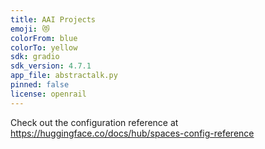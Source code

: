 ```yaml
---
title: AAI Projects
emoji: 😻
colorFrom: blue
colorTo: yellow
sdk: gradio
sdk_version: 4.7.1
app_file: abstractalk.py
pinned: false
license: openrail
---
```


Check out the configuration reference at https://huggingface.co/docs/hub/spaces-config-reference
